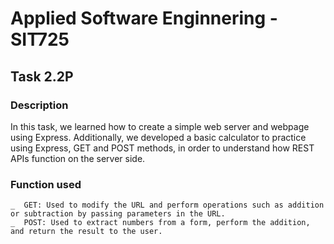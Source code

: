 # Applied Software Enginnering - SIT725

## Task 2.2P
### Description
In this task, we learned how to create a simple web server and webpage using Express. Additionally, we developed a basic calculator to practice using Express, GET and POST methods, in order to understand how REST APIs function on the server side.

### Function used
```
_  GET: Used to modify the URL and perform operations such as addition or subtraction by passing parameters in the URL.
_  POST: Used to extract numbers from a form, perform the addition, and return the result to the user.
```
